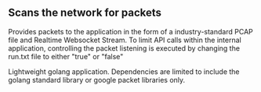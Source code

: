 ## Scans the network for packets

Provides packets to the application in the form of a industry-standard PCAP file and Realtime Websocket Stream. To limit API calls within the internal application, controlling the packet listening is executed by changing the run.txt file to either "true" or "false"

Lightweight golang application. Dependencies are limited to include the golang standard library or google packet libraries only.
